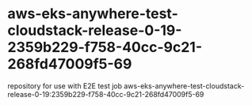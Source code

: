 # aws-eks-anywhere-test-cloudstack-release-0-19-2359b229-f758-40cc-9c21-268fd47009f5-69
repository for use with E2E test job aws-eks-anywhere-test-cloudstack-release-0-19:2359b229-f758-40cc-9c21-268fd47009f5-69
